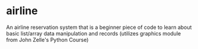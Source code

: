 # airline
An airline reservation system that is a beginner piece of code to learn about basic list/array data manipulation and records (utilizes graphics module from John Zelle's Python Course)
